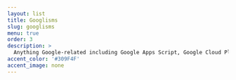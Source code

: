 ```yaml
---
layout: list
title: Googlisms
slug: googlisms
menu: true
order: 3
description: >
  Anything Google-related including Google Apps Script, Google Cloud Platform & Google APIs
accent_color: '#309F4F'
accent_image: none
---
```

